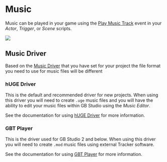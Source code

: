 # Music

Music can be played in your game using the [Play Music Track](/docs/scripting/#music-events) event in your *Actor*, *Trigger*, or *Scene* scripts.

<img src="/img/events/music-play-v3.png" className="event-preview" />

## Music Driver

Based on the [Music Driver](/docs/settings/#music-driver) that you have set for your project the file format you need to use for music files will be different

### hUGE Driver

This is the default and recommended driver for new projects. When using this driver you will need to create `.uge` music files and you will have the ability to edit your music files within GB Studio using the _Music Editor_.

See the documentation for using [hUGE Driver](/docs/assets/music/music-huge) for more information.

### GBT Player

This is the driver used for GB Studio 2 and below. When using this driver you will need to create `.mod` music files using external Tracker software.

See the documentation for using [GBT Player](/docs/assets/music/music-gbt) for more information.

